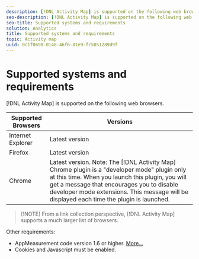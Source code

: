 ```yaml
---
description: [!DNL Activity Map] is supported on the following web browsers.
seo-description: [!DNL Activity Map] is supported on the following web browsers.
seo-title: Supported systems and requirements
solution: Analytics
title: Supported systems and requirements
topic: Activity map
uuid: 0c1f0698-0148-46f6-81e9-fc5051289d9f
---
```


# Supported systems and requirements

[!DNL Activity Map] is supported on the following web browsers.

| Supported Browsers | Versions |
|--- |--- |
|Internet Explorer|Latest version|
|Firefox|Latest version|
|Chrome|Latest version. Note:  The [!DNL Activity Map] Chrome plugin is a "developer mode" plugin only at this time. When you launch this plugin, you will get a message that encourages you to disable developer mode extensions. This message will be displayed each time the plugin is launched.|

> [!NOTE] From a link collection perspective, [!DNL Activity Map] supports a much larger list of browsers.

Other requirements:

* AppMeasurement code version 1.6 or higher. [More...](/help/analyze/activity-map/activitymap-getting-started/activitymap-getting-started-admins/activitymap-enable.md) 
* Cookies and Javascript must be enabled.

